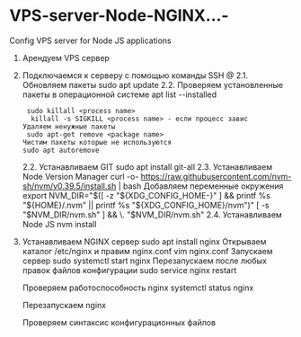 # VPS-server-Node-NGINX...-
Config VPS server for Node JS applications

1. Арендуем VPS сервер
2. Подключаемся к серверу с помощью команды
   SSH <name user>@<IP adress>
   2.1. Обновляем пакеты
       sudo apt update
   2.2. Проверяем установленные пакеты в операционной системе
       apt list --installed

        sudo killall <process name>
         killall -s SIGKILL <process name> - если процесс завис
       Удаляем ненужные пакеты
        sudo apt-get remove <package name>
       Чистим пакеты которые не используются
       sudo apt autoremove
   
   2.2. Устанавливаем GIT
       sudo apt install git-all
   2.3. Устанавливаем Node Version Manager
       curl -o- https://raw.githubusercontent.com/nvm-sh/nvm/v0.39.5/install.sh | bash
       Добавляем переменные окружения
       export NVM_DIR="$([ -z "${XDG_CONFIG_HOME-}" ] && printf %s "${HOME}/.nvm" || printf %s "${XDG_CONFIG_HOME}/nvm")"
[ -s "$NVM_DIR/nvm.sh" ] && \. "$NVM_DIR/nvm.sh"
   2.4. Устанавливаем Node JS
       nvm install <node version>
4. Устанавливаем NGINX сервер
   sudo apt install nginx
   Открываем каталог /etc/nginx и правим nginx.conf
   vim nginx.conf
   Запускаем сервер
   sudo systemctl start nginx
   Перезапускаем после любых правок файлов конфигурации
   sudo service nginx restart
    
   Проверяем работоспособность nginx
   systemctl status nginx

   Перезапускаем nginx
   

   Проверяем синтаксис конфигурационных файлов
   
   
